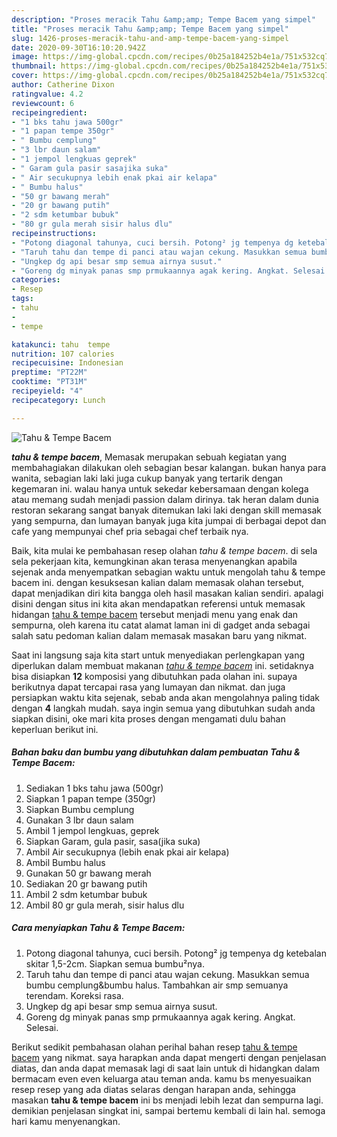 ```yaml
---
description: "Proses meracik Tahu &amp;amp; Tempe Bacem yang simpel"
title: "Proses meracik Tahu &amp;amp; Tempe Bacem yang simpel"
slug: 1426-proses-meracik-tahu-and-amp-tempe-bacem-yang-simpel
date: 2020-09-30T16:10:20.942Z
image: https://img-global.cpcdn.com/recipes/0b25a184252b4e1a/751x532cq70/tahu-tempe-bacem-foto-resep-utama.jpg
thumbnail: https://img-global.cpcdn.com/recipes/0b25a184252b4e1a/751x532cq70/tahu-tempe-bacem-foto-resep-utama.jpg
cover: https://img-global.cpcdn.com/recipes/0b25a184252b4e1a/751x532cq70/tahu-tempe-bacem-foto-resep-utama.jpg
author: Catherine Dixon
ratingvalue: 4.2
reviewcount: 6
recipeingredient:
- "1 bks tahu jawa 500gr"
- "1 papan tempe 350gr"
- " Bumbu cemplung"
- "3 lbr daun salam"
- "1 jempol lengkuas geprek"
- " Garam gula pasir sasajika suka"
- " Air secukupnya lebih enak pkai air kelapa"
- " Bumbu halus"
- "50 gr bawang merah"
- "20 gr bawang putih"
- "2 sdm ketumbar bubuk"
- "80 gr gula merah sisir halus dlu"
recipeinstructions:
- "Potong diagonal tahunya, cuci bersih. Potong² jg tempenya dg ketebalan skitar 1,5-2cm. Siapkan semua bumbu²nya."
- "Taruh tahu dan tempe di panci atau wajan cekung. Masukkan semua bumbu cemplung&amp;bumbu halus. Tambahkan air smp semuanya terendam. Koreksi rasa."
- "Ungkep dg api besar smp semua airnya susut."
- "Goreng dg minyak panas smp prmukaannya agak kering. Angkat. Selesai."
categories:
- Resep
tags:
- tahu
- 
- tempe

katakunci: tahu  tempe 
nutrition: 107 calories
recipecuisine: Indonesian
preptime: "PT22M"
cooktime: "PT31M"
recipeyield: "4"
recipecategory: Lunch

---
```



![Tahu &amp; Tempe Bacem](https://img-global.cpcdn.com/recipes/0b25a184252b4e1a/751x532cq70/tahu-tempe-bacem-foto-resep-utama.jpg)

<b><i>tahu &amp; tempe bacem</i></b>, Memasak merupakan sebuah kegiatan yang membahagiakan dilakukan oleh sebagian besar kalangan. bukan hanya para wanita, sebagian laki laki juga cukup banyak yang tertarik dengan kegemaran ini. walau hanya untuk sekedar kebersamaan dengan kolega atau memang sudah menjadi passion dalam dirinya. tak heran dalam dunia restoran sekarang sangat banyak ditemukan laki laki dengan skill memasak yang sempurna, dan lumayan banyak juga kita jumpai di berbagai depot dan cafe yang mempunyai chef pria sebagai chef terbaik nya.



Baik, kita mulai ke pembahasan resep olahan <i>tahu &amp; tempe bacem</i>. di sela sela pekerjaan kita, kemungkinan akan terasa menyenangkan apabila sejenak anda menyempatkan sebagian waktu untuk mengolah tahu &amp; tempe bacem ini. dengan kesuksesan kalian dalam memasak olahan tersebut, dapat menjadikan diri kita bangga oleh hasil masakan kalian sendiri. apalagi disini dengan situs ini kita akan mendapatkan referensi untuk memasak hidangan <u>tahu &amp; tempe bacem</u> tersebut menjadi menu yang enak dan sempurna, oleh karena itu catat alamat laman ini di gadget anda sebagai salah satu pedoman kalian dalam memasak masakan baru yang nikmat.


Saat ini langsung saja kita start untuk menyediakan perlengkapan yang diperlukan dalam membuat makanan <u><i>tahu &amp; tempe bacem</i></u> ini. setidaknya bisa disiapkan <b>12</b> komposisi yang dibutuhkan pada olahan ini. supaya berikutnya dapat tercapai rasa yang lumayan dan nikmat. dan juga persiapkan waktu kita sejenak, sebab anda akan mengolahnya paling tidak dengan <b>4</b> langkah mudah. saya ingin semua yang dibutuhkan sudah anda siapkan disini, oke mari kita proses dengan mengamati dulu bahan keperluan berikut ini.

<!--inarticleads1-->

##### Bahan baku dan bumbu yang dibutuhkan dalam pembuatan Tahu &amp; Tempe Bacem:

1. Sediakan 1 bks tahu jawa (500gr)
1. Siapkan 1 papan tempe (350gr)
1. Siapkan  Bumbu cemplung
1. Gunakan 3 lbr daun salam
1. Ambil 1 jempol lengkuas, geprek
1. Siapkan  Garam, gula pasir, sasa(jika suka)
1. Ambil  Air secukupnya (lebih enak pkai air kelapa)
1. Ambil  Bumbu halus
1. Gunakan 50 gr bawang merah
1. Sediakan 20 gr bawang putih
1. Ambil 2 sdm ketumbar bubuk
1. Ambil 80 gr gula merah, sisir halus dlu




<!--inarticleads2-->

##### Cara menyiapkan Tahu &amp; Tempe Bacem:

1. Potong diagonal tahunya, cuci bersih. Potong² jg tempenya dg ketebalan skitar 1,5-2cm. Siapkan semua bumbu²nya.
1. Taruh tahu dan tempe di panci atau wajan cekung. Masukkan semua bumbu cemplung&amp;bumbu halus. Tambahkan air smp semuanya terendam. Koreksi rasa.
1. Ungkep dg api besar smp semua airnya susut.
1. Goreng dg minyak panas smp prmukaannya agak kering. Angkat. Selesai.




Berikut sedikit pembahasan olahan perihal bahan resep <u>tahu &amp; tempe bacem</u> yang nikmat. saya harapkan anda dapat mengerti dengan penjelasan diatas, dan anda dapat memasak lagi di saat lain untuk di hidangkan dalam bermacam even even keluarga atau teman anda. kamu bs menyesuaikan resep resep yang ada diatas selaras dengan harapan anda, sehingga masakan <b>tahu &amp; tempe bacem</b> ini bs menjadi lebih lezat dan sempurna lagi. demikian penjelasan singkat ini, sampai bertemu kembali di lain hal. semoga hari kamu menyenangkan.
